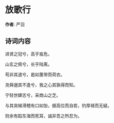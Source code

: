 # 放歌行

**作者**: 严羽

## 诗词内容

进贤之冠兮，高乎岌危。

山玄之佩兮，长乎陆离。

苟非其道兮，曷如蕙带而荷衣。

尧舜邈其不逢兮，我之心其孰得而知。

宁轻世肆志兮，采商山之芝。

与其突梯滑稽有口如饴，据高位而自若，钓厚禄而无疑。

则余有蹈东海而死耳，诚非吾之所忍为。

